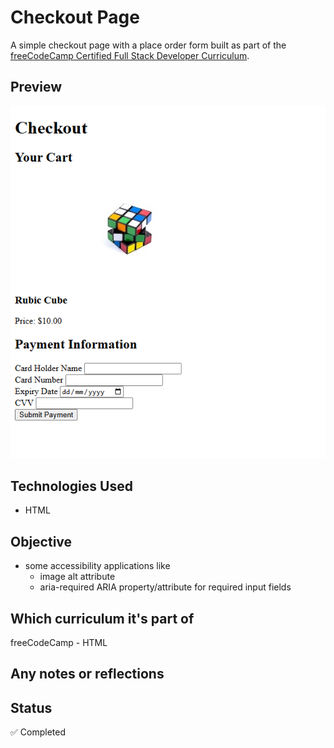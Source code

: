# Checkout Page

A simple checkout page with a place order form built as part of the [freeCodeCamp Certified Full Stack Developer Curriculum](https://www.freecodecamp.org/learn/full-stack-developer/).

## Preview

![Screenshot](./screenshot.png)

## Technologies Used

- HTML

## Objective

- some accessibility applications like
  - image alt attribute
  - aria-required ARIA property/attribute for required input fields

## Which curriculum it's part of

freeCodeCamp - HTML

## Any notes or reflections

## Status

✅ Completed
